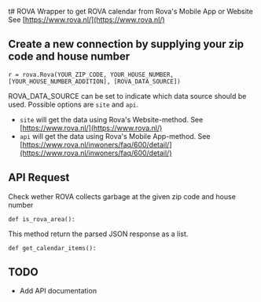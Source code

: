 t# ROVA
Wrapper to get ROVA calendar from Rova's Mobile App or Website
See [https://www.rova.nl/](https://www.rova.nl/)

## Create a new connection by supplying your zip code and house number

```
r = rova.Rova(YOUR_ZIP_CODE, YOUR_HOUSE_NUMBER, [YOUR_HOUSE_NUMBER_ADDITION], [ROVA_DATA_SOURCE])
```

ROVA_DATA_SOURCE can be set to indicate which data source should be used. Possible options are ```site``` and ```api```.
- ```site``` will get the data using Rova's Website-method. See [https://www.rova.nl/](https://www.rova.nl/)
- ```api``` will get the data using Rova's Mobile App-method. See [https://www.rova.nl/inwoners/faq/600/detail/](https://www.rova.nl/inwoners/faq/600/detail/)

## API Request
Check wether ROVA collects garbage at the given zip code and house number 
```
def is_rova_area():
```

This method return the parsed JSON response as a list.
```
def get_calendar_items():
```

## TODO
* Add API documentation
